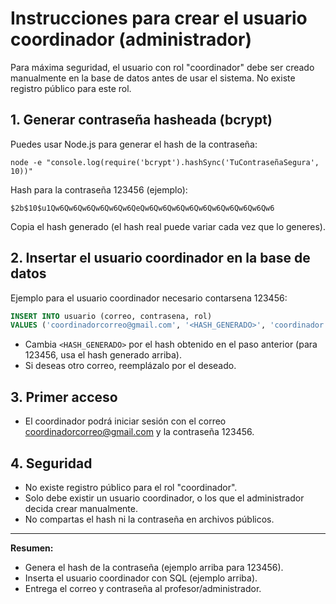 # Instrucciones para crear el usuario coordinador (administrador)

Para máxima seguridad, el usuario con rol "coordinador" debe ser creado manualmente en la base de datos antes de usar el sistema. No existe registro público para este rol.

## 1. Generar contraseña hasheada (bcrypt)

Puedes usar Node.js para generar el hash de la contraseña:

```
node -e "console.log(require('bcrypt').hashSync('TuContraseñaSegura', 10))"
```

Hash para la contraseña 123456 (ejemplo):

```
$2b$10$u1Qw6Qw6Qw6Qw6Qw6Qw6QeQw6Qw6Qw6Qw6Qw6Qw6Qw6Qw6Qw6Qw6
```

Copia el hash generado (el hash real puede variar cada vez que lo generes).

## 2. Insertar el usuario coordinador en la base de datos

Ejemplo para el usuario coordinador necesario contarsena 123456:

```sql
INSERT INTO usuario (correo, contrasena, rol)
VALUES ('coordinadorcorreo@gmail.com', '<HASH_GENERADO>', 'coordinador');
```

- Cambia `<HASH_GENERADO>` por el hash obtenido en el paso anterior (para 123456, usa el hash generado arriba).
- Si deseas otro correo, reemplázalo por el deseado.

## 3. Primer acceso

- El coordinador podrá iniciar sesión con el correo coordinadorcorreo@gmail.com y la contraseña 123456.

## 4. Seguridad

- No existe registro público para el rol "coordinador".
- Solo debe existir un usuario coordinador, o los que el administrador decida crear manualmente.
- No compartas el hash ni la contraseña en archivos públicos.

---

**Resumen:**
- Genera el hash de la contraseña (ejemplo arriba para 123456).
- Inserta el usuario coordinador con SQL (ejemplo arriba).
- Entrega el correo y contraseña al profesor/administrador.
